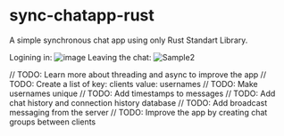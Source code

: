 # sync-chatapp-rust

A simple synchronous chat app using only Rust Standart Library. 

Logining in:
![image](https://user-images.githubusercontent.com/31252795/132867311-6a7b6b74-a3d3-4348-b097-375089679fbe.png)
Leaving the chat:
![Sample2](https://user-images.githubusercontent.com/31252795/132867352-a1cd1616-6f22-4cd4-a3d0-3579cbe041cd.JPG)


// TODO: Learn more about threading and async to improve the app
// TODO: Create a list of key: clients value: usernames
// TODO: Make usernames unique
// TODO: Add timestamps to messages
// TODO: Add chat history and connection history database 
// TODO: Add broadcast messaging from the server
// TODO: Improve the app by creating chat groups between clients
